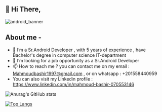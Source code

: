## 👋 Hi There,

![android_banner](https://user-images.githubusercontent.com/45299156/166454578-d1a648ed-eb23-4741-89de-ffc61fc2a669.png)

## About me -

- 👀 I’m a Sr.Android Developer , with 5 years of experience , have Bachelor's degree in computer science IT-department
- 💞️ I’m looking for a job opportunity as a Sr.Android Developer 
- 📫 How to reach me ? you can contact me on my email : Mahmoudbashir1997@gmail.com , or on whatsapp : +201558440959
- You can also visit my Linkedin profile : https://www.linkedin.com/in/mahmoud-bashir-070553146

<!-- ## Skils & Experience
* -->

![Anurag's GitHub stats](https://github-readme-stats.vercel.app/api?username=MahmoudBashir97&theme=dark&show_icons=true)

[![Top Langs](https://github-readme-stats.vercel.app/api/top-langs/?username=MahmoudBashir97&hide=javascript,css&theme=dark&layout=compact)](https://github.com/anuraghazra/github-readme-stats)
